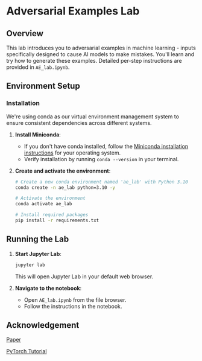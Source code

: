 # Adversarial Examples Lab

## Overview
This lab introduces you to adversarial examples in machine learning - inputs specifically designed to cause AI models to make mistakes. You'll learn and try how to generate these examples. Detailed per-step instructions are provided in ```AE_lab.ipynb```.

## Environment Setup

### Installation

We're using conda as our virtual environment management system to ensure consistent dependencies across different systems.

1. **Install Miniconda**: 
   - If you don't have conda installed, follow the [Miniconda installation instructions](https://www.anaconda.com/docs/getting-started/miniconda/install#quickstart-install-instructions) for your operating system.
   - Verify installation by running `conda --version` in your terminal.

2. **Create and activate the environment**:
   ```bash
   # Create a new conda environment named 'ae_lab' with Python 3.10
   conda create -n ae_lab python=3.10 -y
   
   # Activate the environment
   conda activate ae_lab
   
   # Install required packages
   pip install -r requirements.txt
   ```

## Running the Lab

1. **Start Jupyter Lab**:
   ```bash
   jupyter lab
   ```
   This will open Jupyter Lab in your default web browser.

2. **Navigate to the notebook**:
   - Open `AE_lab.ipynb` from the file browser.
   - Follow the instructions in the notebook.
   
## Acknowledgement

[Paper](https://arxiv.org/abs/1412.6572)

[PyTorch Tutorial](https://pytorch.org/tutorials/beginner/fgsm_tutorial.html)

